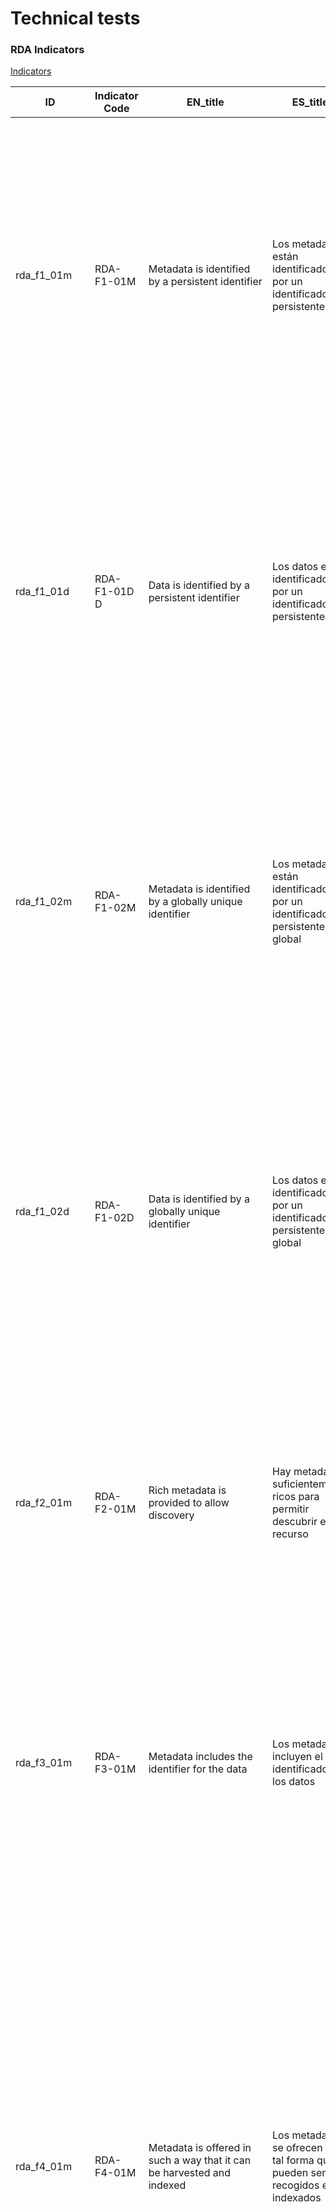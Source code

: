 # Technical tests
### RDA Indicators

[Indicators](indicators.md)

| ID           | Indicator Code | EN_title                                                                                     | ES_title                                                                                                                                          | EN_desc                                                                                                                                                                                                                                                                                                                                                                                                                                                                                                                                                                                                                                                                                                                                                                                                         | ES_desc                                                                                                                                                                                                                                                                                                                                                                                                                                                                                                                                                                                                                                                                                                                                                                                                                                                                                                                                                                                                                                                                                                                                                                                                                                                                                                                                                           | EN_tech                                                                                                                                                                                                                                                                                                                                                                                                             | ES_tech                                                                                                                                                                                                                                                                                                                                                                       | EN_tips                                                                                                                                                                                                                                                                                                                                                                                                                                                                                                                                                                                                                                                                                                                                                                                                                                                                                                                                                                                                                                                                                                                                                                                                                                                                                          | ES_tips                                                                                                                                                                                                                                                                                                                                                                                                                                                                                                                                                                                                                                                                                                                                                                                                                                                                                                                                                                                                                                                                                                                                                                                                                                                                                                                                               |                                                                                                                                                                                                |
|--------------|----------------|----------------------------------------------------------------------------------------------|---------------------------------------------------------------------------------------------------------------------------------------------------|-----------------------------------------------------------------------------------------------------------------------------------------------------------------------------------------------------------------------------------------------------------------------------------------------------------------------------------------------------------------------------------------------------------------------------------------------------------------------------------------------------------------------------------------------------------------------------------------------------------------------------------------------------------------------------------------------------------------------------------------------------------------------------------------------------------------|-------------------------------------------------------------------------------------------------------------------------------------------------------------------------------------------------------------------------------------------------------------------------------------------------------------------------------------------------------------------------------------------------------------------------------------------------------------------------------------------------------------------------------------------------------------------------------------------------------------------------------------------------------------------------------------------------------------------------------------------------------------------------------------------------------------------------------------------------------------------------------------------------------------------------------------------------------------------------------------------------------------------------------------------------------------------------------------------------------------------------------------------------------------------------------------------------------------------------------------------------------------------------------------------------------------------------------------------------------------------|---------------------------------------------------------------------------------------------------------------------------------------------------------------------------------------------------------------------------------------------------------------------------------------------------------------------------------------------------------------------------------------------------------------------|-------------------------------------------------------------------------------------------------------------------------------------------------------------------------------------------------------------------------------------------------------------------------------------------------------------------------------------------------------------------------------|--------------------------------------------------------------------------------------------------------------------------------------------------------------------------------------------------------------------------------------------------------------------------------------------------------------------------------------------------------------------------------------------------------------------------------------------------------------------------------------------------------------------------------------------------------------------------------------------------------------------------------------------------------------------------------------------------------------------------------------------------------------------------------------------------------------------------------------------------------------------------------------------------------------------------------------------------------------------------------------------------------------------------------------------------------------------------------------------------------------------------------------------------------------------------------------------------------------------------------------------------------------------------------------------------|-------------------------------------------------------------------------------------------------------------------------------------------------------------------------------------------------------------------------------------------------------------------------------------------------------------------------------------------------------------------------------------------------------------------------------------------------------------------------------------------------------------------------------------------------------------------------------------------------------------------------------------------------------------------------------------------------------------------------------------------------------------------------------------------------------------------------------------------------------------------------------------------------------------------------------------------------------------------------------------------------------------------------------------------------------------------------------------------------------------------------------------------------------------------------------------------------------------------------------------------------------------------------------------------------------------------------------------------------------|------------------------------------------------------------------------------------------------------------------------------------------------------------------------------------------------|
| rda_f1_01m   | RDA-F1-01M     | Metadata is identified by a persistent identifier                                            | Los metadatos están identificados por un identificador persistente                                                                                | This indicator is linked to the following principle: F1 (meta)data are assigned a globally unique and eternally persistent identifier. This indicator evaluates whether or not the metadata is identified by a persistent identifier. A persistent identifier ensures that the metadata will remain findable over time, and reduces the risk of broken links.                                                                                                                                                                                                                                                                                                                                                                                                                                                   | Este indicador está vinculado al siguiente principio: F1 a los (meta) datos se les asigna un identificador globalmente único y eternamente persistente. Este indicador evalúa si los metadatos se identifican o no mediante un identificador persistente. Un identificador persistente asegura que los metadatos se puedan encontrar con el tiempo y reduce el riesgo de enlaces rotos.                                                                                                                                                                                                                                                                                                                                                                                                                                                                                                                                                                                                                                                                                                                                                                                                                                                                                                                                                                           | Search within a predefined list of potential metadata terms to identify the metadata (dc.identifier.uri and dc.identifier.doi) if any information is available.                                                                                                                                                                                                                                                     | Busca en una lista predefinida de posibles términos de metadatos (dc.identifier.uri y dc.identifier.doi)  para identificar en los metadatos si hay alguna información disponible.                                                                                                                                                                                             | All items deposited in DIGITAL.CSIC are granted a handle by default. This PID is packaged in dc.identifier.uri. DOI is minted by DIGITAL.CSIC for all datasets that do not have a DOI already, if your dataset has not been given one, please contact DIGITAL.CSIC Technical Office.                                                                                                                                                                                                                                                                                                                                                                                                                                                                                                                                                                                                                                                                                                                                                                                                                                                                                                                                                                                                             | Todos los items depositados en DIGITAL.CSIC reciben un handle por defecto. DIGITAL.CSIC también asigna DOIs a los datasets que se depositan y que no tienen ya un DOI. Si tu dataset no ha recibido un DOI ponte en contacto con la Oficina Técnica de DIGITAL.CSIC                                                                                                                                                                                                                                                                                                                                                                                                                                                                                                                                                                                                                                                                                                                                                                                                                                                                                                                                                                                                                                                                                   |                                                                                                                                                                                                |
| rda_f1_01d   | RDA-F1-01D D   | Data is identified by a persistent identifier                                                | Los datos están identificados por un identificador persistente                                                                                    | This indicator is linked to the following principle: F1 (meta)data are assigned a globally unique and eternally persistent identifier. This indicator evaluates whether or not the data is identified by a persistent identifier. A persistent identifier ensures that the data will remain findable over time, and reduces the risk of broken links.                                                                                                                                                                                                                                                                                                                                                                                                                                                           | Este indicador está vinculado al siguiente principio: F1a los (meta) datos se les asigna un identificador globalmente único y eternamente persistente. Este indicador evalúa si los datos se identifican o no mediante un identificador persistente. Un identificador persistente garantiza que los datos se puedan encontrar a lo largo del tiempo y reduce el riesgo de enlaces rotos.                                                                                                                                                                                                                                                                                                                                                                                                                                                                                                                                                                                                                                                                                                                                                                                                                                                                                                                                                                          | Search within a predefined list of potential metadata terms (dc.identifier.uri, dc.identifier.doi and dc.relation.publisherversion) to identify the data if any information is available.                                                                                                                                                                                                                           | Busca en una lista predefinida de posibles términos de metadatos (dc.identifier.uri, dc.identifier.doi and dc.relation.publisherversion) para identificar en los datos si hay alguna información disponible.                                                                                                                                                                  | If the DOI/Handle has not been generated, contact repository administrators. If the digital object had another DOI/PID before deposit on DIGITAL.CSIC, add the dc.relation.publisherversion in metadata registry to point the external site where the data files are hosted.                                                                                                                                                                                                                                                                                                                                                                                                                                                                                                                                                                                                                                                                                                                                                                                                                                                                                                                                                                                                                     | Si no se ha generado el DOI/handle ponte en contacto con los administradores del repositorio. Si el recurso tenía DOI/otro PID antes de depositarlo en DIGITAL.CSIC añádelo a dc.relation.publisherversion en el registro de metadatos para indicar el sitio externo en que se encuentran los ficheros de datos                                                                                                                                                                                                                                                                                                                                                                                                                                                                                                                                                                                                                                                                                                                                                                                                                                                                                                                                                                                                                                       |                                                                                                                                                                                                |
| rda_f1_02m   | RDA-F1-02M     | Metadata is identified by a globally unique identifier                                       | Los metadatos están identificados por un identificador persistente global                                                                         | This indicator is linked to the following principle: F1 (meta)data are assigned a globally unique and eternally persistent identifier. The indicator serves to evaluate whether the identifier of the metadata is globally unique, i.e. that there are no two identical identifiers that identify different metadata records.                                                                                                                                                                                                                                                                                                                                                                                                                                                                                   | Este indicador está vinculado al siguiente principio: F1  a los (meta) datos se les asigna un identificador globalmente único y eternamente persistente. El indicador sirve para evaluar si el identificador de los metadatos es globalmente único, es decir, que no hay dos identificadores idénticos que identifiquen diferentes registros de metadatos.                                                                                                                                                                                                                                                                                                                                                                                                                                                                                                                                                                                                                                                                                                                                                                                                                                                                                                                                                                                                        | Checks the type of the identifiers thanks to the idutils package. It identifies valid identifiers. If it is not a persistent identifier (like an URL), the test fails                                                                                                                                                                                                                                               | Comprueba el tipo de identificadores gracias al paquete idutils. Identifica identificadores válidos. Si no es un identificador persistente (como una URL), la prueba se da por fallida.                                                                                                                                                                                       | All items deposited in DIGITAL.CSIC are granted a handle by default. This PID is packaged in dc.identifier.uri. DOI is minted by DIGITAL.CSIC for all datasets that do not have a DOI already, if your dataset has not been given one, please contact DIGITAL.CSIC Technical Office.                                                                                                                                                                                                                                                                                                                                                                                                                                                                                                                                                                                                                                                                                                                                                                                                                                                                                                                                                                                                             | Todos los items depositados en DIGITAL.CSIC reciben un handle por defecto. DIGITAL.CSIC también asigna DOIs a los datasets que se depositan y que no tienen ya un DOI. Si tu dataset no ha recibido un DOI ponte en contacto con la Oficina Técnica de DIGITAL.CSIC                                                                                                                                                                                                                                                                                                                                                                                                                                                                                                                                                                                                                                                                                                                                                                                                                                                                                                                                                                                                                                                                                   |                                                                                                                                                                                                |
| rda_f1_02d   | RDA-F1-02D     | Data is identified by a globally unique identifier                                           | Los datos están identificados por un identificador persistente global                                                                             | This indicator is linked to the following principle: F1 (meta)data are assigned a globally unique and eternally persistent identifier. The indicator serves to evaluate whether the identifier of the data is globally unique, i.e. that there are no two people that would use that same identifier for two different digital objects.                                                                                                                                                                                                                                                                                                                                                                                                                                                                         | Este indicador está vinculado al siguiente principio: F1 a los (meta) datos se les asigna un identificador globalmente único y eternamente persistente. El indicador sirve para evaluar si el identificador de los datos es globalmente único, es decir, que no hay dos personas que utilicen ese mismo identificador para dos objetos digitales diferentes.                                                                                                                                                                                                                                                                                                                                                                                                                                                                                                                                                                                                                                                                                                                                                                                                                                                                                                                                                                                                      | If the repository/system where the digital object is stored has both data and metadata integrated, this method only need to call RDA-F1-02M . Otherwise, it needs to be re-defined. In DIGITAL.CSIC both data and metadata are stored in the same landing page and some data are located outside, defined by dc.relation.publisherversion.                                                                          | Si el repositorio / sistema donde se almacena el objeto digital tiene datos y metadatos integrados, este método solo necesita llamar a RDA-F1-02M. De lo contrario, es necesario volver a definirlo. DIGITAL.CSIC: tanto los datos como los metadatos se almacenan en la misma página de destino, salvo algunos casos definidos por el metadato dc.relation.publisherversion. | Please check whether the external site where the data files are stored has given a global persistent identifier (handle, DOI, ARK, PURL..) for the data and if so please indicate it in the metadata dc.relation.publisherversion of the metadata record in DIGITAL.CSIC                                                                                                                                                                                                                                                                                                                                                                                                                                                                                                                                                                                                                                                                                                                                                                                                                                                                                                                                                                                                                         | Comprueba si el sitio externo en que están alojados los ficheros de datos ha generado un identificador persistente global (handle, DOI, ARK, PURL..) y en tal caso inclúyelo en el metadato dc.relation.publisherverion del registro de metadatos de DIGITAL.CSIC                                                                                                                                                                                                                                                                                                                                                                                                                                                                                                                                                                                                                                                                                                                                                                                                                                                                                                                                                                                                                                                                                     |                                                                                                                                                                                                |
| rda_f2_01m   | RDA-F2-01M     | Rich metadata is provided to allow discovery                                                 | Hay metadatos suficientemente ricos para permitir descubrir el recurso                                                                            | This indicator is linked to the following principle: F2: Data are described with rich metadata. The indicator is about the presence of metadata, but also about how much metadata is provided and how well the provided metadata supports discovery.                                                                                                                                                                                                                                                                                                                                                                                                                                                                                                                                                            | Este indicador está vinculado al siguiente principio: F2: Los datos se describen con metadatos enriquecidos. El indicador trata sobre la presencia de metadatos, pero también sobre la cantidad de metadatos que se proporcionan y cómo tales metadatos apoyan el descubrimiento del recurso.                                                                                                                                                                                                                                                                                                                                                                                                                                                                                                                                                                                                                                                                                                                                                                                                                                                                                                                                                                                                                                                                     | Two different tests to evaluate generic and disciplinar metadata if needed. Check if all the Dublin Core terms are OK. For disciplinary metadata, this test should be more complex. For example, for multi-domain repositories, Qualified Dublin Core can be considered OK, but it can be extended to check other community metadata formats, according to the template: https://digital.csic.es/handle/10261/81323 | Dos pruebas diferentes para evaluar metadatos genéricos y disciplinarios si es necesario. Comprueba si todos los términos de Dublin Core están completados según la plantilla correspondiente a la tipología del recurso en https://digital.csic.es/handle/10261/81323                                                                                                        | Please complete the description of the digital object with the recommendations provided by DIGITAL.CSIC Team at https://digital.csic.es/handle/10261/81323                                                                                                                                                                                                                                                                                                                                                                                                                                                                                                                                                                                                                                                                                                                                                                                                                                                                                                                                                                                                                                                                                                                                       | Completa la descripción del objeto digital con las recomendaciones de la Oficina Técnica de DIGITAL.CSIC https://digital.csic.es/handle/10261/81323                                                                                                                                                                                                                                                                                                                                                                                                                                                                                                                                                                                                                                                                                                                                                                                                                                                                                                                                                                                                                                                                                                                                                                                                   |                                                                                                                                                                                                |
| rda_f3_01m   | RDA-F3-01M     | Metadata includes the identifier for the data                                                | Los metadatos incluyen el identificador de los datos                                                                                              | This indicator is linked to the following principle: F3: Metadata clearly and explicitly include the identifier of the data they describe. The indicator deals with the inclusion of the reference (i.e. the identifier) of the digital object in the metadata so that the digital object can be accessed.                                                                                                                                                                                                                                                                                                                                                                                                                                                                                                      | Este indicador está vinculado al siguiente principio: F3: Los metadatos incluyen de forma clara y explícita el identificador de los datos que describen. El indicador trata de la inclusión de la referencia (es decir, el identificador) del objeto digital en los metadatos para que se pueda acceder al objeto digital.                                                                                                                                                                                                                                                                                                                                                                                                                                                                                                                                                                                                                                                                                                                                                                                                                                                                                                                                                                                                                                        | Check the metadata term where the object is identified (dc.identifier.doi y dc.relation.publisherversion)                                                                                                                                                                                                                                                                                                           | Verifica el término de metadatos donde se identifica el objeto (dc.identifier.doi y dc.relation.publisherversion)                                                                                                                                                                                                                                                             | If data files are not hosted by DIGITAL.CSIC, please provide the identifier where they can be located at the metadata dc.relation.publisherversion                                                                                                                                                                                                                                                                                                                                                                                                                                                                                                                                                                                                                                                                                                                                                                                                                                                                                                                                                                                                                                                                                                                                               | Si los ficheros de datos no se encuentran alojados en DIGITAL.CSIC indica en el metadato dc.relation.publisherversion el identificador en que están alojados                                                                                                                                                                                                                                                                                                                                                                                                                                                                                                                                                                                                                                                                                                                                                                                                                                                                                                                                                                                                                                                                                                                                                                                          |                                                                                                                                                                                                |
| rda_f4_01m   | RDA-F4-01M     | Metadata is offered in such a way that it can be harvested and indexed                       | Los metadatos se ofrecen de tal forma que pueden ser recogidos e indexados                                                                        | This indicator is linked to the following principle: F4: (Meta)data are registered or indexed in a searchable resource. The indicator tests whether the metadata is offered in such a way that it can be indexed. In some cases, metadata could be provided together with the data to a local institutional repository or to a domain-specific or regional portal, or metadata could be included in a landing page where it can be harvested by a search engine. The indicator remains broad enough on purpose not to  limit the way how and by whom the harvesting and indexing of the data might be done.                                                                                                                                                                                                     | Este indicador está vinculado al siguiente principio: F4: Los (meta) datos se registran o indexan en un recurso de búsqueda. El indicador prueba si los metadatos se ofrecen de tal manera que se puedan indexar. En algunos casos, los metadatos se pueden proporcionar junto con los datos a un repositorio institucional local o a un portal regional o específico de un dominio, o se pueden incluir metadatos en una página de destino donde un motor de búsqueda puede recopilarlos. El indicador sigue siendo lo suficientemente amplio a propósito para no limitar la forma en que y quién podría realizar la recolección e indexación de los datos.                                                                                                                                                                                                                                                                                                                                                                                                                                                                                                                                                                                                                                                                                                      | Checks if the metadata can be harvested via OAI-PMH                                                                                                                                                                                                                                                                                                                                                                 | Comprueba si los metadatos pueden ser recogidos con el protocolo OAI-PMH                                                                                                                                                                                                                                                                                                      | DIGITAL.CSIC supports OAI-PMH. If this test has not passed, please contact DIGITAL.CSIC to report the problem.                                                                                                                                                                                                                                                                                                                                                                                                                                                                                                                                                                                                                                                                                                                                                                                                                                                                                                                                                                                                                                                                                                                                                                                   | DIGITAL.CSIC soporta OAI-PMH. Si este test no ha sido satisfactorio, por favor, contacte con DIGITAL.CSIC para informar de un problema.                                                                                                                                                                                                                                                                                                                                                                                                                                                                                                                                                                                                                                                                                                                                                                                                                                                                                                                                                                                                                                                                                                                                                                                                               |                                                                                                                                                                                                |
| rda_a1_01m   | RDA-A1-01M     | Metadata contains information to enable the user to get access to the data                   | Los metadatos contienen información sobre cómo el usuario puede acceder a los datos                                                               | This indicator is linked to the following principle: A1: (Meta)data are retrievable by their identifier using a standardised communication protocol. The indicator refers to the information that is necessary to allow the requester to gain access to the digital object. It is (i) about whether there are restrictions to access the data (i.e. access to the data may be open, restricted or closed), (ii) the actions to be taken by a person who is interested to access the data, in particular when the data has not been published on the Web and (iii) specifications that the resources are available through         eduGAIN or through specialised solutions such as proposed for EPOS.                                                                                                           | Este indicador está vinculado al siguiente principio: A1: Los (meta) datos son recuperables por su identificador utilizando un protocolo de comunicación estandarizado. El indicador se refiere a la información necesaria para permitir al solicitante acceder al objeto digital. Se trata de (i) si existen restricciones para acceder a los datos (es decir, el acceso a los datos puede ser abierto, restringido o cerrado), (ii) las acciones que debe tomar una persona interesada en acceder a los datos, en particular cuando los datos no hayan sido publicados en la Web y (iii) especifique que los recursos están disponibles a través de eduGAIN o mediante soluciones especializadas como las propuestas para EPOS.                                                                                                                                                                                                                                                                                                                                                                                                                                                                                                                                                                                                                                 | Check metadata record for access info and Parse HTML in order to find the potential file(s) in order to find the digital object.                                                                                                                                                                                                                                                                                    | Verifica el registro de metadatos para obtener información de acceso y analiza HTML para encontrar los archivos potenciales para encontrar el objeto digital.                                                                                                                                                                                                                 | If access to data files is closed in DIGITAL.CSIC but is open in other site please mark openAccess in the metadata dc.rights of the record in DIGITAL.CSIC and indicate the identifier of the data in the third party site in dc.relation.publisherversion                                                                                                                                                                                                                                                                                                                                                                                                                                                                                                                                                                                                                                                                                                                                                                                                                                                                                                                                                                                                                                       | Si el acceso a los ficheros está cerrado en DIGITAL.CSIC pero están disponibles en acceso abierto en otro sitio, marca el registro en DIGITAL.CSIC como "openAccess" e indica el identificador de los datos en el sitio externo en el metadato dc.relation.publisherversion                                                                                                                                                                                                                                                                                                                                                                                                                                                                                                                                                                                                                                                                                                                                                                                                                                                                                                                                                                                                                                                                           |                                                                                                                                                                                                |
| rda_a1_02m   | RDA-A1-02M     | Metadata can be accessed manually (i.e. with human intervention)                             | Los metadatos son accesibles de forma manual                                                                                                      | This indicator is linked to the following principle: A1: (Meta)data are retrievable by their identifier using a standardised communication protocol. The indicator refers to any human interactions that are needed if the requester wants to access metadata. The FAIR principle refers mostly to automated interactions where a machine is able to access the metadata, but there may also be metadata that require human interactions. This may be important in cases where the metadata itself contains sensitive information. Human interaction might involve sending an e-mail to the metadata owner, or calling by telephone to receive instructions.                                                                                                                                                    | Este indicador está vinculado al siguiente principio: A1: Los (meta) datos son recuperables por su identificador utilizando un protocolo de comunicación estandarizado. El indicador se refiere a cualquier interacción humana que sea necesaria si el solicitante desea acceder a los metadatos. El principio FAIR se refiere principalmente a interacciones automatizadas en las que una máquina puede acceder a los metadatos, pero también puede haber metadatos que requieran interacciones humanas. Esto puede ser importante en los casos en que los propios metadatos contienen información confidencial. La interacción humana puede implicar enviar un correo electrónico al propietario de los metadatos o llamar por teléfono para recibir instrucciones.                                                                                                                                                                                                                                                                                                                                                                                                                                                                                                                                                                                             | Look for the metadata terms in HTML in order to know if they can be accessed manually                                                                                                                                                                                                                                                                                                                               | Busca los términos de metadatos en la web de llegada para comprobar si se puede acceder a ellos manualmente                                                                                                                                                                                                                                                                   | If metadata are not available through the web, please report to DIGITAL.CSIC.                                                                                                                                                                                                                                                                                                                                                                                                                                                                                                                                                                                                                                                                                                                                                                                                                                                                                                                                                                                                                                                                                                                                                                                                                    | Si los metadatos no están disponibles a través del navegador, por favor, informa a DIGITAL.CSIC.                                                                                                                                                                                                                                                                                                                                                                                                                                                                                                                                                                                                                                                                                                                                                                                                                                                                                                                                                                                                                                                                                                                                                                                                                                                      |                                                                                                                                                                                                |
| rda_a1_02d   | RDA-A1-02D     | Data can be accessed manually (i.e. with human intervention)                                 | Los datos son accesibles de forma manual                                                                                                          | This indicator is linked to the following principle: A1: (Meta)data are retrievable by their identifier using a standardised communication protocol. The indicator refers to any human interactions that are needed if the requester wants to access the digital object. The FAIR principle refers mostly to automated interactions where a machine is able to access the digital object, but there may also be digital objects that require human interactions, such as clicking on a link on a landing page, sending an e-mail to the data owner, or even calling by telephone. The indicator can be evaluated by looking for information in the metadata that describes how access to the digital object can be obtained through human intervention.                                                         | Este indicador está vinculado al siguiente principio: A1: Los (meta) datos son recuperables por su identificador utilizando un protocolo de comunicación estandarizado. El indicador se refiere a cualquier interacción humana que sea necesaria si el solicitante desea acceder al objeto digital. El principio FAIR se refiere principalmente a interacciones automatizadas en las que una máquina puede acceder al objeto digital, pero también puede haber objetos digitales que requieran interacciones humanas, como hacer clic en un enlace en una página de destino, enviar un correo electrónico a los datos. propietario, o incluso llamando por teléfono. El indicador se puede evaluar buscando información en los metadatos que describa cómo se puede obtener acceso al objeto digital mediante la intervención humana.                                                                                                                                                                                                                                                                                                                                                                                                                                                                                                                             | Checks the presence of an access metadata term. In DIGITAL.CSIC this information is packaged in dc.rights. The metadata element dc.description is also used to provide extra information whenever data are not accessible on DIGITAL.CSIC.                                                                                                                                                                          | Comprueba la presencia de un término de metadatos con información de acceso. esta información se empaqueta en dc.rights y se usa además dc.description para indicar cómo acceder a los datos cuando no estén disponibles en el repositorio.                                                                                                                                   | If data files are not available open access in DIGITAL.CSIC or any other site please indicate how they could be requested as a private copy in the metadata element dc.description. Please provide with any other relevant information to facilitate access.                                                                                                                                                                                                                                                                                                                                                                                                                                                                                                                                                                                                                                                                                                                                                                                                                                                                                                                                                                                                                                     | Si los ficheros de datos no se encuentran en acceso abierto ni en DIGITAL.CSIC no en otro sitio indica en el metadato dc.description cómo se podría solicitar una copia privada así como cualquier otra información relevante.                                                                                                                                                                                                                                                                                                                                                                                                                                                                                                                                                                                                                                                                                                                                                                                                                                                                                                                                                                                                                                                                                                                        |                                                                                                                                                                                                |
| rda_a1_03m   | RDA-A1-03M     | Metadata identifier resolves to a metadata record                                            | El identificador de los metadatos resuelve a un registro de metadatos                                                                             | This indicator is linked to the following principle: A1: (Meta)data are retrievable by their identifier using a standardised communication protocol. This indicator is about the resolution of the metadata identifier. The identifier assigned to the metadata should be associated with a resolution service that enables access to the metadata record.                                                                                                                                                                                                                                                                                                                                                                                                                                                      | Este indicador está vinculado al siguiente principio: A1: Los (meta) datos son recuperables por su identificador utilizando un protocolo de comunicación estandarizado. Este indicador trata sobre la resolución del identificador de metadatos. El identificador asignado a los metadatos debe estar asociado a un servicio de resolución que permita el acceso al registro de metadatos.                                                                                                                                                                                                                                                                                                                                                                                                                                                                                                                                                                                                                                                                                                                                                                                                                                                                                                                                                                        | Converts identifier to URL and solves it to look for the metadata terms in HTML in order to know if they can be accessed manually                                                                                                                                                                                                                                                                                   | Convierte el identificador en URL y lo resuelve para buscar los términos de metadatos en HTML para saber si se puede acceder a ellos manualmente.                                                                                                                                                                                                                             | If metadata are not available through the web, please report to DIGITAL.CSIC.                                                                                                                                                                                                                                                                                                                                                                                                                                                                                                                                                                                                                                                                                                                                                                                                                                                                                                                                                                                                                                                                                                                                                                                                                    | Si los metadatos no están disponibles a través del navegador, por favor, informa a DIGITAL.CSIC.                                                                                                                                                                                                                                                                                                                                                                                                                                                                                                                                                                                                                                                                                                                                                                                                                                                                                                                                                                                                                                                                                                                                                                                                                                                      |                                                                                                                                                                                                |
| rda_a1_03d   | RDA-A1-03D     | Data identifier resolves to a digital object                                                 | El identificador de los datos resuelve a un objeto digital                                                                                        | This indicator is linked to the following principle: A1: (Meta)data are retrievable by their identifier using a standardised communication protocol. More information about that principle can be found here. This indicator is about the resolution of the identifier that identifies the digital object. The identifier assigned to the data should be associated with a formally defined retrieval/resolution mechanism that enables access to the digital object, or provides access instructions for access in the case of human-mediated access. The FAIR principle and this indicator do not say anything about the mutability or immutability of the digital object that is identified by the data identifier -- this is an aspect that should be governed by a persistence policy of the data provider | Este indicador está vinculado al siguiente principio: A1: Los (meta) datos son recuperables por su identificador utilizando un protocolo de comunicación estandarizado. Este indicador trata sobre la resolución del identificador que identifica el objeto digital. El identificador asignado a los datos debe estar asociado con un mecanismo de recuperación / resolución definido formalmente que permita el acceso al objeto digital, o proporcione instrucciones de acceso para el acceso en el caso de acceso mediado por humanos. El principio FAIR y este indicador no dicen nada sobre la mutabilidad o inmutabilidad del objeto digital identificado por el identificador de datos; este es un aspecto que debe regirse por una política de persistencia del proveedor de datos.                                                                                                                                                                                                                                                                                                                                                                                                                                                                                                                                                                       | Converts identifier to URL and solves it to look for digital objects. Once found, it checks if the digital object can be downloaded                                                                                                                                                                                                                                                                                 | Convierte el identificador en URL y lo resuelve para buscar objetos digitales. Una vez encontrado, comprueba si el objeto digital se puede descargar de forma manual                                                                                                                                                                                                          | For data files that cannot be downloaded in DIGITAL.CSIC please indicate the identifier in URL format where they can be downloaded in the metadata dc.relation.publisherversion                                                                                                                                                                                                                                                                                                                                                                                                                                                                                                                                                                                                                                                                                                                                                                                                                                                                                                                                                                                                                                                                                                                  | Para ficheros de datos que no pueden descargarse desde la página del registro de metadatos en DIGITAL.CSIc indica en el metadato dc.relation.publisherversion el identificador en formato URL en que puede descargarse                                                                                                                                                                                                                                                                                                                                                                                                                                                                                                                                                                                                                                                                                                                                                                                                                                                                                                                                                                                                                                                                                                                                |                                                                                                                                                                                                |
| rda_a1_04m   | RDA-A1-04M     | Metadata is accessed through standardised protocol                                           | Los metadatos son accesibles a través de un protocolo estándar                                                                                    | This indicator is linked to the following principle: A1: (Meta)data are retrievable by their identifier using a standardised communication protocol. More information about that principle can be found here. The indicator concerns the protocol through which the metadata is accessed and requires the protocol to be defined in a standard.                                                                                                                                                                                                                                                                                                                                                                                                                                                                 | Este indicador está vinculado al siguiente principio: A1: Los (meta) datos son recuperables por su identificador utilizando un protocolo de comunicación estandarizado. Puede encontrar más información sobre ese principio aquí. El indicador se refiere al protocolo a través del cual se accede a los metadatos y requiere que el protocolo esté definido en un estándar.                                                                                                                                                                                                                                                                                                                                                                                                                                                                                                                                                                                                                                                                                                                                                                                                                                                                                                                                                                                      | Checks the protocol to access metadata (OAI-OMH, API..)                                                                                                                                                                                                                                                                                                                                                             | Comprueba el protocolo para acceder a los metadatos (OAI-PMH, API ..).                                                                                                                                                                                                                                                                                                        | The current version of DIGITAL.CSIC does not support access to metadata through any API but it will soon                                                                                                                                                                                                                                                                                                                                                                                                                                                                                                                                                                                                                                                                                                                                                                                                                                                                                                                                                                                                                                                                                                                                                                                         | La versión actual de DIGITAL.CSIC no ofrece ninguna API para acceso automático de metadatos pero lo hará próximamente                                                                                                                                                                                                                                                                                                                                                                                                                                                                                                                                                                                                                                                                                                                                                                                                                                                                                                                                                                                                                                                                                                                                                                                                                                 | SI LA API REST YA ESTÁ HABILITADA EN LA NUEVA VERSIÓN DE DIGITALCSIC LAS TIPS HAY QUE CAMBIARLAS DICIENDO QUE: The current version of DIGITALCSIC supports access to metadata through REST API |
| rda_a1_04d   | RDA-A1-04D     | Data is accessible through standardised protocol                                             | Los datos son accesibles a través de un protocolo estándar                                                                                        | This indicator is linked to the following principle: A1: (Meta)data are retrievable by their identifier using a standardised communication protocol. The indicator concerns the protocol through which the digital object is accessed and requires the protocol to be defined in a standard.                                                                                                                                                                                                                                                                                                                                                                                                                                                                                                                    | Este indicador está vinculado al siguiente principio: A1: Los (meta) datos son recuperables por su identificador utilizando un protocolo de comunicación estandarizado. El indicador se refiere al protocolo a través del cual se accede al objeto digital y requiere que el protocolo se defina en un estándar.                                                                                                                                                                                                                                                                                                                                                                                                                                                                                                                                                                                                                                                                                                                                                                                                                                                                                                                                                                                                                                                  | Thanks to the implemented test RDA-A1.03D, if the digital object can be downloaded, it can be done usting HTTP protocol                                                                                                                                                                                                                                                                                             | Gracias a la prueba implementada RDA-A1.03D, si el objeto digital se puede descargar, se puede hacer mediante el protocolo HTTP                                                                                                                                                                                                                                               | For data files that cannot be downloaded in DIGITAL.CSIC please indicate the identifier in URL format where they can be downloaded in the metadata dc.relation.publisherversion                                                                                                                                                                                                                                                                                                                                                                                                                                                                                                                                                                                                                                                                                                                                                                                                                                                                                                                                                                                                                                                                                                                  | Para ficheros de datos que no pueden descargarse desde la página del registro de metadatos en DIGITAL.CSIC indica en el metadato dc.relation.publisherversion el identificador en formato URL en que puede descargarse                                                                                                                                                                                                                                                                                                                                                                                                                                                                                                                                                                                                                                                                                                                                                                                                                                                                                                                                                                                                                                                                                                                                |                                                                                                                                                                                                |
| rda_a1_05d   | RDA-A1-05D     | Data can be accessed automatically (i.e. by a computer program)                              | Los datos son accesibles de forma automática                                                                                                      | This indicator is linked to the following principle: A1: (Meta)data are retrievable by their identifier using a standardised communication protocol. The indicator refers to automated interactions between machines to access digital objects. The way machines interact and grant access to the digital object will be evaluated by the indicator.                                                                                                                                                                                                                                                                                                                                                                                                                                                            | Este indicador está vinculado al siguiente principio: A1: Los (meta) datos son recuperables por su identificador utilizando un protocolo de comunicación estandarizado. El indicador se refiere a interacciones automatizadas entre máquinas para acceder a objetos digitales. El indicador evaluará la forma en que las máquinas interactúan y otorgan acceso al objeto digital.                                                                                                                                                                                                                                                                                                                                                                                                                                                                                                                                                                                                                                                                                                                                                                                                                                                                                                                                                                                 | Check certain ways to access data automatically. OAI-PMH does not support automatic access to data.                                                                                                                                                                                                                                                                                                                 | Comprueba ciertas formas de acceder a los datos de forma automática. OAI-PMH no soporta acceso automático a los datos.                                                                                                                                                                                                                                                        | The current version of DIGITAL.CSIC does not support access to data files through any API but it will soon                                                                                                                                                                                                                                                                                                                                                                                                                                                                                                                                                                                                                                                                                                                                                                                                                                                                                                                                                                                                                                                                                                                                                                                       | La versión actual de DIGITAL.CSIC no ofrece ninguna API para acceso automático de ficheros datos pero lo hará próximamente                                                                                                                                                                                                                                                                                                                                                                                                                                                                                                                                                                                                                                                                                                                                                                                                                                                                                                                                                                                                                                                                                                                                                                                                                            | SI LA API REST YA ESTÁ HABILITADA EN LA NUEVA VERSIÓN DE DIGITALCSIC LAS TIPS HAY QUE CAMBIARLAS DICIENDO QUE: The current version of DIGITALCSIC supports access to metadata through REST API |
| rda_a1_1_01m | RDA-A1.1-01M   | Metadata is accessible through a free access protocol                                        | Los metadatos son accesibles a través de un protocolo abierto y gratuito                                                                          | This indicator is linked to the following principle: A1.1: The protocol is open, free and universally implementable. The indicator tests that the protocol that enables the requester to access metadata can be freely used. Such free use of the protocol enhances data reusability.                                                                                                                                                                                                                                                                                                                                                                                                                                                                                                                           | Este indicador está vinculado al siguiente principio: A1.1: El protocolo es abierto, gratuito y de aplicación universal. El indicador prueba que el protocolo que permite al solicitante acceder a los metadatos se puede utilizar libremente. Este uso libre del protocolo mejora la reutilización de los datos.                                                                                                                                                                                                                                                                                                                                                                                                                                                                                                                                                                                                                                                                                                                                                                                                                                                                                                                                                                                                                                                 | Checks the plugin access protocols                                                                                                                                                                                                                                                                                                                                                                                  | Comprueba el plugin particular para probar los protocolos de acceso                                                                                                                                                                                                                                                                                                           | DIGITAL.CSIC supports OAI-PMH, which is OPEN and FREE                                                                                                                                                                                                                                                                                                                                                                                                                                                                                                                                                                                                                                                                                                                                                                                                                                                                                                                                                                                                                                                                                                                                                                                                                                            | DIGITAL.CSIC soporta OAI-PMH, que es un protocolo abierto y gratuito.                                                                                                                                                                                                                                                                                                                                                                                                                                                                                                                                                                                                                                                                                                                                                                                                                                                                                                                                                                                                                                                                                                                                                                                                                                                                                 |                                                                                                                                                                                                |
| rda_a1_1_01d | RDA-A1.1-01D   | Data is accessible through a free access protocol                                            | Los datos son accesibles a través de un protocolo libre                                                                                           | This indicator is linked to the following principle: A1.1: The protocol is open, free and universally implementable. The indicator requires that the protocol can be used free of charge which facilitates unfettered access.                                                                                                                                                                                                                                                                                                                                                                                                                                                                                                                                                                                   | Este indicador está vinculado al siguiente principio: A1.1: El protocolo es abierto, libre y de aplicación universal. El indicador requiere que el protocolo se pueda utilizar de forma gratuita, lo que facilita el acceso sin restricciones.                                                                                                                                                                                                                                                                                                                                                                                                                                                                                                                                                                                                                                                                                                                                                                                                                                                                                                                                                                                                                                                                                                                    | With RDA-A1.3D the HTTP protocol to access the data is tested.                                                                                                                                                                                                                                                                                                                                                      | Con el test implementado RDA-A1.3D se prueba el protocolo HTTP para acceder a los datos.                                                                                                                                                                                                                                                                                      | The current version of DIGITAL.CSIC does not support access to data files through any open, free and universally implementable API but it will soon                                                                                                                                                                                                                                                                                                                                                                                                                                                                                                                                                                                                                                                                                                                                                                                                                                                                                                                                                                                                                                                                                                                                              | La versión actual de DIGITAL.CSIC no ofrece ninguna API abierta, gratis y universal para acceso automático de ficheros datos pero lo hará próximamente                                                                                                                                                                                                                                                                                                                                                                                                                                                                                                                                                                                                                                                                                                                                                                                                                                                                                                                                                                                                                                                                                                                                                                                                | SI LA API REST YA ESTÁ HABILITADA EN LA NUEVA VERSIÓN DE DIGITALCSIC LAS TIPS HAY QUE CAMBIARLAS DICIENDO QUE: The current version of DIGITALCSIC supports access to metadata through REST API |
| rda_a1_2_01d | RDA-A1.2-02D   | Data is accessible through an access protocol that supports authentication and authorisation | Los datos son accesibles a través de un protocolo que soporta autenticación y autorización                                                        | This indicator is linked to the following principle: A1.2: The protocol allows for an authentication and authorisation where necessary. The indicator requires the way that access to the digital object can be authenticated and authorised and that data accessibility is specifically described and adequately documented.                                                                                                                                                                                                                                                                                                                                                                                                                                                                                   | Este indicador está vinculado al siguiente principio: A1.2: El protocolo permite una autenticación y autorización cuando sea necesario. El indicador requiere la forma en que se puede autenticar y autorizar el acceso al objeto digital y que la accesibilidad a los datos se describe específicamente y se documenta adecuadamente.                                                                                                                                                                                                                                                                                                                                                                                                                                                                                                                                                                                                                                                                                                                                                                                                                                                                                                                                                                                                                            | This test is implemented for each plugin. Data can be accessed with a browser and AAI is defined (CSIC CAS)                                                                                                                                                                                                                                                                                                         | Esta prueba se implementa para cada plugin. En el caso del plugin para DIGITAL.CSIC se comprueba que los datos son accesibles a través del navegador y la autenticación y autorización están definidas (CSIC CAS)                                                                                                                                                             | Data is accessible via browser in DIGITAL.CSIC. If not, please report.                                                                                                                                                                                                                                                                                                                                                                                                                                                                                                                                                                                                                                                                                                                                                                                                                                                                                                                                                                                                                                                                                                                                                                                                                           | Los datos son accesibles a través del navegador. En caso de problema, contactar con DIGITAL.CSIC.                                                                                                                                                                                                                                                                                                                                                                                                                                                                                                                                                                                                                                                                                                                                                                                                                                                                                                                                                                                                                                                                                                                                                                                                                                                     |                                                                                                                                                                                                |
| rda_a2_01m   | RDA-A2-01M     | Metadata is guaranteed to remain available after data is no longer available                 | Se garantiza que los metadatos permanecen disponibles incluso después de que los datos no lo estén.                                               | This indicator is linked to the following principle: A2: Metadata should be accessible even when the data is no longer available. The indicator intends to verify that information about a digital object is still available after the object has been deleted or otherwise has been lost. If possible, the metadata that remains available should also indicate why the object is no longer available.                                                                                                                                                                                                                                                                                                                                                                                                         | Este indicador está vinculado al siguiente principio: A2: Los metadatos deben ser accesibles incluso cuando los datos ya no estén disponibles. El indicador tiene la intención de verificar que la información sobre un objeto digital todavía esté disponible después de que el objeto se haya eliminado o se haya perdido. Si es posible, los metadatos que permanecen disponibles también deben indicar por qué el objeto ya no está disponible.                                                                                                                                                                                                                                                                                                                                                                                                                                                                                                                                                                                                                                                                                                                                                                                                                                                                                                               | METADATA RETENTION and Preservation policy depends on the authority where this Digital Object is stored. DIGITAL.CSIC: http://digital.csic.es/dc/politicas                                                                                                                                                                                                                                                          | La política de RETENCIÓN DE METADATOS depende de la autoridad donde se almacena este objeto digital. DIGITAL.CSIC: http://digital.csic.es/dc/politicas                                                                                                                                                                                                                        | DIGITAL.CSIC is an open repository. Metadata are public and DIGITAL.CSIC metadata policy assures retention and availability of metadata records even when the data is no longer available. If not, please contact DIGITAL.CSIC.                                                                                                                                                                                                                                                                                                                                                                                                                                                                                                                                                                                                                                                                                                                                                                                                                                                                                                                                                                                                                                                                  | DIGITAL.CSICes un repositorio abierto. Los metadatos son públicos y la política de retención de metadatos de DIGITAL.CSIC asegura su disponibilidad incluso si los ficheros de datos dejan de estar disponibles. Si hay algún problema, contactar con DIGITAL.CSIC.                                                                                                                                                                                                                                                                                                                                                                                                                                                                                                                                                                                                                                                                                                                                                                                                                                                                                                                                                                                                                                                                                   |                                                                                                                                                                                                |
| rda_i1_01m   | RDA-I1-01M     | Metadata uses knowledge representation expressed in standardised format                      | Los metadatos utilizan alguna forma estandarizada de representación del conocimiento                                                              | This indicator is linked to the following principle: I1: (Meta)data use a formal, accessible, shared, and broadly applicable language for knowledge representation. The indicator serves to determine that an appropriate standard is used to express knowledge, for example, controlled vocabularies for subject classifications.                                                                                                                                                                                                                                                                                                                                                                                                                                                                              | Este indicador está vinculado al siguiente principio: I1: Los (meta) datos utilizan un lenguaje formal, accesible, compartido y de amplia aplicación para la representación del conocimiento. El indicador sirve para determinar que se utiliza un estándar apropiado para expresar conocimientos, por ejemplo, vocabularios controlados para clasificaciones de materias.                                                                                                                                                                                                                                                                                                                                                                                                                                                                                                                                                                                                                                                                                                                                                                                                                                                                                                                                                                                        | Checks metadata terms including controlled vocabulary information. So far, it checks GEONAMES, Library of Congress Subject Headings and ORCID, but it's being extended.                                                                                                                                                                                                                                             | Comprueba los términos de metadatos, incluida la información de vocabulario controlado. Hasta ahora, verifica GEONAMES, LCSH, ORCID, GETTY... Puede ser ampliando.                                                                                                                                                                                                            | It is highly recommended to describe the digital object by using a FAIR multidisciplinary subject vocabulary such as UNESCO http://vocabularies.unesco.org/browser/thesaurus/es/,  or LCSH https://id.loc.gov/authorities/subjects.html or a specialized one that is widely used in your area such as AGROVOC for Agricultural Sciences, AGROVOC Página principal \| AGROVOC (fao.org) or UK Data Service / HASSET - The Humanities and Social Science Electronic Thesaurus https://vocabularies.ukdataservice.ac.uk/hasset/en/. If you use any of these, please include the human readable term in dc.subject and its corresponding URL in dc.subject.uri. You are also strongly encouraged to include ORCIDs of the authors of the resource in dc.contributor.orcid as well as GEONAMES https://www.geonames.org/ to properly indicate geopgraphic location in dc.coverage.spatial. If there is not any FAIR vocabulary in tour area to describe subject you are still encouraged to use one controlled vocabualry instead of free keywords and insert them in dc.subject.uri and refer to the its vocabulary in dc.description or in the README file. Please check DIGITAL.CSIC DATASET template recommendations at https://digital.csic.es/bitstream/10261/81323/4/Datasets_DC_plantilla.pdf | Se recomienda describir el objeto digital haciendo uso de un vocabulario controlado FAIR de materias tales como UNESCO http://vocabularies.unesco.org/browser/thesaurus/es/,  o LCSH https://id.loc.gov/authorities/subjects.htmlo o en su lugar uno especializado ampliamente utilizado en tu área de investigación como AGROVOC for Agricultural Sciences, AGROVOC Página principal \| AGROVOC (fao.org) or UK Data Service / HASSET - The Humanities and Social Science Electronic Thesaurus https://vocabularies.ukdataservice.ac.uk/hasset/en/. Si usas uno de estos por favor incluye el término controlado seleccionado en dc.subject y su URI correspondiente en dc.subject.uri. también se recomienda incluir los ORCID de los autores en dc.contributor.orcid así como la localización geográfica asociada al recurso en dc.coverage.spatial siguiendo GEONAMES https://www.geonames.org/. Si no existe un vocabulario FAIR en tu área de investigación es igualmente preferible usar términos de un vocabulario controlado que palabras clave sin controlar e insertarlas en dc.subject, haciendo mención del vocabulario del que proceden en dc.description o en el fichero README. Comprueba las recomendaciones en la plantilla DIGITAL.CSIC para datasets en https://digital.csic.es/bitstream/10261/81323/4/Datasets_DC_plantilla.pdf |                                                                                                                                                                                                |
| rda_i1_01d   | RDA-I1-01D     | Data uses knowledge representation expressed in standardised format                          | Los datos utilizan alguna forma estandarizada de representación del conocimiento                                                                  | This indicator is linked to the following principle: I1: (Meta)data use a formal, accessible, shared, and broadly applicable language for knowledge representation. The indicator serves to determine that an appropriate standard is used to express knowledge, in particular the data model and format.                                                                                                                                                                                                                                                                                                                                                                                                                                                                                                       | Este indicador está vinculado al siguiente principio: I1: Los (meta) datos utilizan un lenguaje formal, accesible, compartido y de amplia aplicación para la representación del conocimiento. El indicador sirve para determinar que se utiliza un estándar apropiado para expresar conocimiento, en particular el modelo y formato de datos.                                                                                                                                                                                                                                                                                                                                                                                                                                                                                                                                                                                                                                                                                                                                                                                                                                                                                                                                                                                                                     | It checks that data format is within a list of accepted standards. It can be defined by each system/repository within their plugins. The generic plugin accepts: ["pdf", "csv", "jpg", "jpeg", "nc", "hdf", "mp4", "mp3", "wav", "doc", "txt", "xls", "xlsx", "sgy","zip", "pdfa", "docx"]                                                                                                                          | Comprueba que el formato de los datos esté dentro de una lista de estándares aceptados. Puede ser definido por cada sistema / repositorio dentro de sus plugins. El plugin genérico acepta: ["pdf", "csv", "jpg", "jpeg", "nc", "hdf", "mp4", "mp3", "wav", "doc", "txt", "xls", "xlsx", "sgy", "zip", "pdfa", "docx"]                                                        | You can convert your files to any of the recommended formats by using free tools such as Format Factory https://formatfactory.online/ or zamzar https://www.zamzar.com/. Also keep in mind recommendations on file naming at https://digital.csic.es/dc/faqs/#faq26                                                                                                                                                                                                                                                                                                                                                                                                                                                                                                                                                                                                                                                                                                                                                                                                                                                                                                                                                                                                                              | Puedes convertir los ficheros del objeto digital a uno de los formatos recomendados usando las siguientes herramientas gratuitas Format Factory https://formatfactory.online/ o zamzar https://www.zamzar.com/. Ten también en cuenta recomendaciones para la denominación de ficheros, https://digital.csic.es/dc/faqs/#faq26                                                                                                                                                                                                                                                                                                                                                                                                                                                                                                                                                                                                                                                                                                                                                                                                                                                                                                                                                                                                                        |                                                                                                                                                                                                |
| rda_i1_02m   | RDA-I1-02M     | Metadata uses machine-understandable knowledge representation                                | Los metadatos utilizan una forma de representación del conocimiento interpretable por máquinas                                                    | This indicator is linked to the following principle: I1: (Meta)data use a formal, accessible, shared, and broadly applicable language for knowledge representation. This indicator focuses on the machine-understandability aspect of the metadata. This means that metadata should be readable and thus interoperable for machines without any requirements such as specific translators or mappings.                                                                                                                                                                                                                                                                                                                                                                                                          | Este indicador está vinculado al siguiente principio: I1: Los (meta) datos utilizan un lenguaje formal, accesible, compartido y de amplia aplicación para la representación del conocimiento. Este indicador se centra en el aspecto de la comprensión por máquina de los metadatos. Esto significa que los metadatos deben ser legibles y, por lo tanto, interoperables para máquinas sin ningún requisito, como traductores o asignaciones específicas.                                                                                                                                                                                                                                                                                                                                                                                                                                                                                                                                                                                                                                                                                                                                                                                                                                                                                                         | Checks, via OAI-PMH, if the metadata can be retrieved in a format like RDF                                                                                                                                                                                                                                                                                                                                          | Comprueba, a través de OAI-PMH, si los metadatos se pueden recuperar en un formato como RDF                                                                                                                                                                                                                                                                                   | OAI-PMH supports RDF                                                                                                                                                                                                                                                                                                                                                                                                                                                                                                                                                                                                                                                                                                                                                                                                                                                                                                                                                                                                                                                                                                                                                                                                                                                                             | OAI-PMH soporta RDF                                                                                                                                                                                                                                                                                                                                                                                                                                                                                                                                                                                                                                                                                                                                                                                                                                                                                                                                                                                                                                                                                                                                                                                                                                                                                                                                   |                                                                                                                                                                                                |
| rda_i1_02d   | RDA-I1-02D     | Data uses machine-understandable knowledge representation                                    | Los datos utilizan una forma de representación del conocimiento interpretable por máquinas                                                        | This indicator is linked to the following principle: I1: (Meta)data use a formal, accessible, shared, and broadly applicable language for knowledge representation. This indicator focuses on the machine-understandability aspect of the data. This means that data should be readable and thus interoperable for machines without any requirements such as specific translators or mappings.                                                                                                                                                                                                                                                                                                                                                                                                                  | Este indicador está vinculado al siguiente principio: I1: Los (meta) datos utilizan un lenguaje formal, accesible, compartido y de amplia aplicación para la representación del conocimiento. Este indicador se centra en el aspecto de la comprensión de la máquina de los datos. Esto significa que los datos deben ser legibles y, por lo tanto, interoperables para máquinas sin ningún requisito, como traductores o asignaciones específicas.                                                                                                                                                                                                                                                                                                                                                                                                                                                                                                                                                                                                                                                                                                                                                                                                                                                                                                               | This test implements the one carried out in RDA-I1-02M. It can be redefined by the plugin.                                                                                                                                                                                                                                                                                                                          | Este test implementa el realizado en RDA-I1-02M. Puede ser redefinido por el plugin.                                                                                                                                                                                                                                                                                          | OAI-PMH supports RDF                                                                                                                                                                                                                                                                                                                                                                                                                                                                                                                                                                                                                                                                                                                                                                                                                                                                                                                                                                                                                                                                                                                                                                                                                                                                             | OAI-PMH soporta RDF                                                                                                                                                                                                                                                                                                                                                                                                                                                                                                                                                                                                                                                                                                                                                                                                                                                                                                                                                                                                                                                                                                                                                                                                                                                                                                                                   |                                                                                                                                                                                                |
| rda_i2_01m   | RDA-I2-01M     | Metadata uses FAIR-compliant vocabularies                                                    | Los metadatos utilizan vocabularios FAIR                                                                                                          | This indicator is linked to the following principle: I2: (Meta)data use vocabularies that follow the FAIR principles. The indicator requires the vocabulary used for the metadata to conform to the FAIR principles, and at least be documented and resolvable using globally unique and persistent identifiers. The documentation needs to be easily findable and accessible.                                                                                                                                                                                                                                                                                                                                                                                                                                  | Este indicador está vinculado al siguiente principio: I2: Los (meta) datos utilizan vocabularios que siguen los principios FAIR. El indicador requiere que el vocabulario utilizado para que los metadatos se ajusten a los principios FAIR y, al menos, esté documentado y pueda resolverse mediante identificadores persistentes y únicos a nivel mundial. La documentación debe ser fácilmente accesible y de fácil encontrar.                                                                                                                                                                                                                                                                                                                                                                                                                                                                                                                                                                                                                                                                                                                                                                                                                                                                                                                                 | If the digital object includes information in a controlled vocabulary, it checks if the controlled vocabulary has a persistent identifier                                                                                                                                                                                                                                                                           | Si el objeto digital incluye información en un vocabulario controlado, comprueba si el vocabulario controlado tiene un identificador persistente.                                                                                                                                                                                                                             | It is highly recommended to describe the digital object by using a FAIR multidisciplinary subject vocabulary such as UNESCO http://vocabularies.unesco.org/browser/thesaurus/es/,  or LCSH https://id.loc.gov/authorities/subjects.html or a specialized one that is widely used in your area such as AGROVOC for Agricultural Sciences, AGROVOC Página principal \| AGROVOC (fao.org) or UK Data Service / HASSET - The Humanities and Social Science Electronic Thesaurus https://vocabularies.ukdataservice.ac.uk/hasset/en/. If you use any of these, please include the human readable term in dc.subject and its corresponding URL in dc.subject.uri. You are also strongly encouraged to include ORCIDs of the authors of the resource in dc.contributor.orcid as well as GEONAMES https://www.geonames.org/ to properly indicate geopgraphic location in dc.coverage.spatial. If there is not any FAIR vocabulary in tour area to describe subject you are still encouraged to use one controlled vocabualry instead of free keywords and insert them in dc.subject.uri and refer to the its vocabulary in dc.description or in the README file. Please check DIGITAL.CSIC DATASET template recommendations at https://digital.csic.es/bitstream/10261/81323/4/Datasets_DC_plantilla.pdf | Se recomienda describir el objeto digital haciendo uso de un vocabulario controlado FAIR de materias tales como UNESCO http://vocabularies.unesco.org/browser/thesaurus/es/, o LCSH https://id.loc.gov/authorities/subjects.htmlo o en su lugar uno especializado ampliamente utilizado en tu área de investigación como AGROVOC for Agricultural Sciences, AGROVOC Página principal \| AGROVOC (fao.org) or UK Data Service / HASSET - The Humanities and Social Science Electronic Thesaurus https://vocabularies.ukdataservice.ac.uk/hasset/en/. Si usas uno de estos por favor incluye el término controlado seleccionado en dc.subject y su URI correspondiente en dc.subject.uri. también se recomienda incluir los ORCID de los autores en dc.contributor.orcid así como la localización geográfica asociada al recurso en dc.coverage.spatial siguiendo GEONAMES https://www.geonames.org/. Si no existe un vocabulario FAIR en tu área de investigación es igualmente preferible usar términos de un vocabulario controlado que palabras clave sin controlar e insertarlas en dc.subject, haciendo mención del vocabulario del que proceden en dc.description o en el fichero README. Comprueba las recomendaciones en la plantilla DIGITAL.CSIC para datasets en https://digital.csic.es/bitstream/10261/81323/4/Datasets_DC_plantilla.pdf  |                                                                                                                                                                                                |
| rda_i2_01d   | RDA-I2-01D     | Data uses FAIR-compliant vocabularies                                                        | Los datos utilizan vocabularios FAIR                                                                                                              | This indicator is linked to the following principle: I2: (Meta)data use vocabularies that follow the FAIR principles. The indicator requires the controlled vocabulary used for the data to conform to the FAIR principles, and at least be documented and resolvable using globally unique                                                                                                                                                                                                                                                                                                                                                                                                                                                                                                                     | Este indicador está vinculado al siguiente principio: I2: Los (meta) datos utilizan vocabularios que siguen los principios FAIR. El indicador requiere el vocabulario controlado que se utiliza para que los datos se ajusten a los principios FAIR y, al menos, estén documentados y puedan resolverse utilizando                                                                                                                                                                                                                                                                                                                                                                                                                                                                                                                                                                                                                                                                                                                                                                                                                                                                                                                                                                                                                                                | This test implements the one carried out in RDA-I1-01M. It can be redefined by the plugin.                                                                                                                                                                                                                                                                                                                          | Este test implementa el realizado en RDA-I1-01M. Puede ser redefinido por el plugin.                                                                                                                                                                                                                                                                                          | It is highly recommended to describe the digital object by using a FAIR multidisciplinary subject vocabulary such as UNESCO http://vocabularies.unesco.org/browser/thesaurus/es/,  or LCSH https://id.loc.gov/authorities/subjects.html or a specialized one that is widely used in your area such as AGROVOC for Agricultural Sciences, AGROVOC Página principal \| AGROVOC (fao.org) or UK Data Service / HASSET - The Humanities and Social Science Electronic Thesaurus https://vocabularies.ukdataservice.ac.uk/hasset/en/. If you use any of these, please include the human readable term in dc.subject and its corresponding URL in dc.subject.uri. You are also strongly encouraged to include ORCIDs of the authors of the resource in dc.contributor.orcid as well as GEONAMES https://www.geonames.org/ to properly indicate geopgraphic location in dc.coverage.spatial. If there is not any FAIR vocabulary in tour area to describe subject you are still encouraged to use one controlled vocabualry instead of free keywords and insert them in dc.subject.uri and refer to the its vocabulary in dc.description or in the README file. Please check DIGITAL.CSIC DATASET template recommendations at https://digital.csic.es/bitstream/10261/81323/4/Datasets_DC_plantilla.pdf | Se recomienda describir el objeto digital haciendo uso de un vocabulario controlado FAIR de materias tales como UNESCO http://vocabularies.unesco.org/browser/thesaurus/es/, o LCSH https://id.loc.gov/authorities/subjects.htmlo o en su lugar uno especializado ampliamente utilizado en tu área de investigación como AGROVOC for Agricultural Sciences, AGROVOC Página principal \| AGROVOC (fao.org) or UK Data Service / HASSET - The Humanities and Social Science Electronic Thesaurus https://vocabularies.ukdataservice.ac.uk/hasset/en/. Si usas uno de estos por favor incluye el término controlado seleccionado en dc.subject y su URI correspondiente en dc.subject.uri. también se recomienda incluir los ORCID de los autores en dc.contributor.orcid así como la localización geográfica asociada al recurso en dc.coverage.spatial siguiendo GEONAMES https://www.geonames.org/. Si no existe un vocabulario FAIR en tu área de investigación es igualmente preferible usar términos de un vocabulario controlado que palabras clave sin controlar e insertarlas en dc.subject, haciendo mención del vocabulario del que proceden en dc.description o en el fichero README. Comprueba las recomendaciones en la plantilla DIGITAL.CSIC para datasets en https://digital.csic.es/bitstream/10261/81323/4/Datasets_DC_plantilla.pdf  |                                                                                                                                                                                                |
| rda_i3_01m   | RDA-I3-01M     | Metadata includes references to other metadata                                               | Los metadatos incluyen referencias a otros metadatos                                                                                              | This indicator is linked to the following principle: I3: (Meta)data include qualified references to other (meta)data. The indicator is about the way that metadata is connected to other metadata, for example through links to information about organisations, people, places, projects or time periods that are related to the digital object that the metadata describes.                                                                                                                                                                                                                                                                                                                                                                                                                                   | Este indicador está vinculado al siguiente principio: I3: Los (meta) datos incluyen referencias calificadas a otros (meta) datos. El indicador trata sobre la forma en que los metadatos se conectan con otros metadatos, por ejemplo, a través de enlaces a información sobre organizaciones, personas, lugares, proyectos o períodos de tiempo que están relacionados con el objeto digital que describen los metadatos.                                                                                                                                                                                                                                                                                                                                                                                                                                                                                                                                                                                                                                                                                                                                                                                                                                                                                                                                        | Checks metadata like relation or contributor. Checks ORCID and projects so far.                                                                                                                                                                                                                                                                                                                                     | Comprueba metadatos como relación o colaborador. Comprueba ORCID y descripciones regulares de proyectos hasta ahora.                                                                                                                                                                                                                                                          | It is good practice to give context to the description of the digital object by adding the following metadata: ORCID (dc.contributor.orcid), funders (dc.identifier.funder), project/s to which the object belongs (dc.relation), related works (dc.relation.isreferencedby, dc.relation,isbasedon, dc.relation.ispartof...). Please check DIGITAL.CSIC guide for the correct use of each metadata https://digital.csic.es/handle/10261/81323                                                                                                                                                                                                                                                                                                                                                                                                                                                                                                                                                                                                                                                                                                                                                                                                                                                    | Es una buena práctica dotar de contexto al objeto digital añadiendo los siguientes metadatos: ORCID (dc.contributor.orcid), agencias financiadoras (dc.identifier.funder), proyecto/s al que pertenece (dc.relation), otros trabajos relacionados (dc.relation.isreferencedby, dc.relation,isbasedon, dc.relation.ispartof...). Las plantillas de DIGITAL.CSIC indican su uso correcto https://digital.csic.es/handle/10261/81323                                                                                                                                                                                                                                                                                                                                                                                                                                                                                                                                                                                                                                                                                                                                                                                                                                                                                                                     |                                                                                                                                                                                                |
| rda_i3_01d   | RDA-I3-01D     | Data includes references to other data                                                       | Los datos incluyen referencias a otros datos                                                                                                      | This indicator is linked to the following principle: I3: (Meta)data include qualified references to other (meta)data. This indicator is about the way data is connected to other data, for example linking to previous or related research data that provides additional context to the data.                                                                                                                                                                                                                                                                                                                                                                                                                                                                                                                   | Este indicador está vinculado al siguiente principio: I3: Los (meta) datos incluyen referencias calificadas a otros (meta) datos. Este indicador trata sobre la forma en que los datos se conectan con otros datos, por ejemplo, vinculando a datos de investigación anteriores o relacionados que brindan un contexto adicional a los datos.                                                                                                                                                                                                                                                                                                                                                                                                                                                                                                                                                                                                                                                                                                                                                                                                                                                                                                                                                                                                                     | This test implements the one carried out in RDA-I3-02M. It can be redefined by the plugin.                                                                                                                                                                                                                                                                                                                          | Este test implementa el realizado en RDA-I3-02M. Puede ser redefinido por el plugin.                                                                                                                                                                                                                                                                                          | It is good practice to give context to the description of the digital object by adding the following metadata: ORCID (dc.contributor.orcid), funders (dc.identifier.funder), project/s to which the object belongs (dc.relation), related works (dc.relation.isreferencedby, dc.relation,isbasedon, dc.relation.ispartof...). Please check DIGITAL.CSIC guide for the correct use of each metadata https://digital.csic.es/handle/10261/81323                                                                                                                                                                                                                                                                                                                                                                                                                                                                                                                                                                                                                                                                                                                                                                                                                                                    | Es una buena práctica dotar de contexto al objeto digital añadiendo los siguientes metadatos: ORCID (dc.contributor.orcid), agencias financiadoras (dc.identifier.funder), proyecto/s al que pertenece (dc.relation), otros trabajos relacionados (dc.relation.isreferencedby, dc.relation,isbasedon, dc.relation.ispartof...). Las plantillas de DIGITAL.CSIC indican su uso correcto https://digital.csic.es/handle/10261/81323                                                                                                                                                                                                                                                                                                                                                                                                                                                                                                                                                                                                                                                                                                                                                                                                                                                                                                                     |                                                                                                                                                                                                |
| rda_i3_02m   | RDA-I3-02M     | Metadata includes references to other data                                                   | Los metadatos incluyen referencias a otros datos                                                                                                  | This indicator is linked to the following principle: I3: (Meta)data include qualified references to other (meta)data. This indicator is about the way metadata is connected to other data, for example linking to previous or related research data that provides additional context to the data. Please note that this is not about the link from the metadata to the data it describes; that link is considered in principle F3 and in indicator RDA-F3-01M.                                                                                                                                                                                                                                                                                                                                                  | Este indicador está vinculado al siguiente principio: I3: Los (meta) datos incluyen referencias calificadas a otros (meta) datos. Este indicador trata sobre la forma en que los metadatos están conectados con otros datos, por ejemplo, vinculando a datos de investigación anteriores o relacionados que brindan un contexto adicional a los datos. Tenga en cuenta que no se trata del enlace de los metadatos a los datos que describe; ese vínculo se considera en principio F3 y en el indicador RDA-F3-01M.                                                                                                                                                                                                                                                                                                                                                                                                                                                                                                                                                                                                                                                                                                                                                                                                                                               | Checks metadata like relation or contributor and also if those links are Persistent identifiers (ORCID for people, DOIs or Handle, etc. for objects, thanks to idutils package)                                                                                                                                                                                                                                     | Comprueba metadatos como relación o colaborador y también si esos enlaces son identificadores persistentes (ORCID para personas, DOI o Handle, etc. para objetos, gracias al paquete idutils)                                                                                                                                                                                 | As you provide with additional metadata that are related to the digital object do not forget to include the persistente identifier of each of these metadata fields if such exists.  Please check DIGITAL.CSIC guide for the correct use of each metadata https://digital.csic.es/handle/10261/81323                                                                                                                                                                                                                                                                                                                                                                                                                                                                                                                                                                                                                                                                                                                                                                                                                                                                                                                                                                                             | Enriquece el registro de metadatos del objeto que se está describiendo con aquellos metadatos que permiten empaquetar los identificadores de la información relacionada con el objeto (por ejemplo, ORCID, DOI, handle, PURL, ...si existen). Las plantillas de DIGITAL.CSIC indican su uso correcto https://digital.csic.es/handle/10261/81323                                                                                                                                                                                                                                                                                                                                                                                                                                                                                                                                                                                                                                                                                                                                                                                                                                                                                                                                                                                                       |                                                                                                                                                                                                |
| rda_i3_02d   | RDA-I3-02D     | Data includes qualified references to other data                                             | Los datos incluyen referencias cualificadas a otros datos                                                                                         | This indicator is linked to the following principle: I3: (Meta)data include qualified references to other (meta)data. This indicator is about the way data is connected to other data. The references need to be qualified which means that the relationship role of the related resource is specified.                                                                                                                                                                                                                                                                                                                                                                                                                                                                                                         | Este indicador está vinculado al siguiente principio: I3: Los (meta) datos incluyen referencias calificadas a otros (meta) datos. Este indicador trata sobre la forma en que los datos están conectados a otros datos. Las referencias deben estar calificadas, lo que significa que se especifica el rol de relación del recurso relacionado.                                                                                                                                                                                                                                                                                                                                                                                                                                                                                                                                                                                                                                                                                                                                                                                                                                                                                                                                                                                                                    | This test implements the one carried out in RDA-I1-02M. It can be redefined by the plugin.                                                                                                                                                                                                                                                                                                                          | Este test implementa el realizado en RDA-I3-02M. Puede ser redefinido por el plugin.                                                                                                                                                                                                                                                                                          | As you provide with additional metadata that are related to the digital object do not forget to include the persistente identifier of each of these metadata fields if such exists. Please check DIGITAL.CSIC guide for the correct use of each metadata https://digital.csic.es/handle/10261/81323                                                                                                                                                                                                                                                                                                                                                                                                                                                                                                                                                                                                                                                                                                                                                                                                                                                                                                                                                                                              | Enriquece el registro de metadatos del objeto que se está describiendo con aquellos metadatos que permiten empaquetar los identificadores de la información relacionada con el objeto (por ejemplo, ORCID, DOI, handle, PURL, ...si existen). Las plantillas de DIGITAL.CSIC indican su uso correcto https://digital.csic.es/handle/10261/81323                                                                                                                                                                                                                                                                                                                                                                                                                                                                                                                                                                                                                                                                                                                                                                                                                                                                                                                                                                                                       |                                                                                                                                                                                                |
| rda_i3_03m   | RDA-I3-03M     | Metadata includes qualified references to other metadata                                     | Los metadatos incluyen referencias cualificadas a otros metadatos                                                                                 | This indicator is linked to the following principle: I3: (Meta)data include qualified references to other (meta)data. This indicator is about the way metadata is connected to other metadata, for example to descriptions of related resources that provide additional context to the data.                                                                                                                                                                                                                                                                                                                                                                                                                                                                                                                    | Este indicador está vinculado al siguiente principio: I3: Los (meta) datos incluyen referencias calificadas a otros (meta) datos. Este indicador trata sobre la forma en que los metadatos se conectan con otros metadatos, por ejemplo, con descripciones de recursos relacionados que brindan un contexto adicional a los datos.                                                                                                                                                                                                                                                                                                                                                                                                                                                                                                                                                                                                                                                                                                                                                                                                                                                                                                                                                                                                                                | This test implements the one carried out in RDA-I1-02M. It can be redefined by the plugin.                                                                                                                                                                                                                                                                                                                          | Este test implementa el realizado en RDA-I3-02M. Puede ser redefinido por el plugin.                                                                                                                                                                                                                                                                                          | As you provide with additional metadata that are related to the digital object do not forget to include the persistente identifier of each of these metadata fields if such exists. Please check DIGITAL.CSIC guide for the correct use of each metadata https://digital.csic.es/handle/10261/81323                                                                                                                                                                                                                                                                                                                                                                                                                                                                                                                                                                                                                                                                                                                                                                                                                                                                                                                                                                                              | Enriquece el registro de metadatos del objeto que se está describiendo con aquellos metadatos que permiten empaquetar los identificadores de la información relacionada con el objeto (por ejemplo, ORCID, DOI, handle, PURL, ...si existen). Las plantillas de DIGITAL.CSIC indican su uso correcto https://digital.csic.es/handle/10261/81323                                                                                                                                                                                                                                                                                                                                                                                                                                                                                                                                                                                                                                                                                                                                                                                                                                                                                                                                                                                                       |                                                                                                                                                                                                |
| rda_i3_04m   | RDA-I3-04M     | Metadata include qualified references to other data                                          | Los metadatos incluyen referencias cualificadas a otros datos                                                                                     | This indicator is linked to the following principle: I3: (Meta)data include qualified references to other (meta)data. This indicator is about the way metadata is connected to other data. The references need to be qualified which means that the relationship role of the related resource is specified, for example dataset X is derived from dataset Y.                                                                                                                                                                                                                                                                                                                                                                                                                                                    | Este indicador está vinculado al siguiente principio: I3: Los (meta) datos incluyen referencias calificadas a otros (meta) datos. Este indicador trata sobre la forma en que los metadatos están conectados a otros datos. Las referencias deben estar calificadas, lo que significa que se especifica el rol de relación del recurso relacionado, por ejemplo, el conjunto de datos X se deriva del conjunto de datos Y.                                                                                                                                                                                                                                                                                                                                                                                                                                                                                                                                                                                                                                                                                                                                                                                                                                                                                                                                         | This test implements the one carried out in RDA-I1-02M. It can be redefined by the plugin.                                                                                                                                                                                                                                                                                                                          | Este test implementa el realizado en RDA-I3-02M. Puede ser redefinido por el plugin.                                                                                                                                                                                                                                                                                          | It is good practice to qualify the type of relation between the digital object and other data. Therefore, make use of the most appropriate dc.relation, for instance that the digital object derive from another digital object. DIGITAL.CSIC supports SCHOLIX to expose relationships between its digital objects.                                                                                                                                                                                                                                                                                                                                                                                                                                                                                                                                                                                                                                                                                                                                                                                                                                                                                                                                                                              | Es una buena práctica indicar el tipo de relación entre el objeto digital y otros datos haciendo uso de los metadatos dc.relation más apropriados, por ejemplo para especificar que el objeto digital deriva de otro objeto digital. DIGITAL.CSIC soporta SCHOLIX para mostrar relaciones entre sus objetos digitales                                                                                                                                                                                                                                                                                                                                                                                                                                                                                                                                                                                                                                                                                                                                                                                                                                                                                                                                                                                                                                 |                                                                                                                                                                                                |
| rda_r1_01m   | RDA-R1-01M     | Plurality of accurate and relevant attributes are provided to allow reuse                    | Se incluyen ciertos atributos indicativos de la posibilidad de reutilización                                                                      | This indicator is linked to the following principle: R1: (Meta)data are richly described with a plurality of accurate and relevant attributes. The indicator concerns the quantity but also the quality of metadata provided in order to enhance data reusability.                                                                                                                                                                                                                                                                                                                                                                                                                                                                                                                                              | Este indicador está vinculado al siguiente principio: R1: Los (meta) datos se describen de manera rica con una pluralidad de atributos precisos y relevantes. El indicador se refiere a la cantidad, pero también a la calidad, de los metadatos proporcionados para mejorar la reutilización de los datos.                                                                                                                                                                                                                                                                                                                                                                                                                                                                                                                                                                                                                                                                                                                                                                                                                                                                                                                                                                                                                                                       | Depending on the metadata schema used, checks that at least the mandatory terms are filled (75pc) and the number of terms are high (25pc)                                                                                                                                                                                                                                                                           | Depending on the metadata schema used, checks that at least the mandatory terms are filled (75pc) and the number of terms are high (25pc)                                                                                                                                                                                                                                     | It is good practice to describe digital objects as richly as possible to ease reuse. Please check DIGITAL.CSIC guide https://digital.csic.es/handle/10261/81323 for full details.                                                                                                                                                                                                                                                                                                                                                                                                                                                                                                                                                                                                                                                                                                                                                                                                                                                                                                                                                                                                                                                                                                                | Es recomendable describir los recursos de la manera más detallada posible para facilitar su reutilización. Consulta la Guía de DIGITAL.CSIC para orientación https://digital.csic.es/handle/10261/81323                                                                                                                                                                                                                                                                                                                                                                                                                                                                                                                                                                                                                                                                                                                                                                                                                                                                                                                                                                                                                                                                                                                                               |                                                                                                                                                                                                |
| rda_r1_1_01m | RDA-R1.1-01M   | Metadata includes information about the licence under which the data can be reused           | Los metadatos incluyen información sobre la licencia sobre la cual se publican los datos para su reutilización                                    | This indicator is linked to the following principle: R1.1: (Meta)data are released with a clear and accessible data usage license. This indicator is about the information that is provided in the metadata related to the conditions (e.g. obligations, restrictions) under which data can be reused.                                                                                                                                                                                                                                                                                                                                                                                                                                                                                                          | Este indicador está vinculado al siguiente principio: R1.1: Los (meta) datos se publican con una licencia de uso de datos clara y accesible. Este indicador trata sobre la información que se proporciona en los metadatos relacionados con las condiciones (por ejemplo, obligaciones, restricciones) bajo las cuales se pueden reutilizar los datos.                                                                                                                                                                                                                                                                                                                                                                                                                                                                                                                                                                                                                                                                                                                                                                                                                                                                                                                                                                                                            | Checks if the license information is available in any format. In DIGITAL.CSIC this information is packaged in dc.rights.license                                                                                                                                                                                                                                                                                     | Comprueba si la información de la licencia está disponible en algún formato. Esta información se empaqueta en DIGITAL.CSIC en dc.rights.license                                                                                                                                                                                                                               | Don`t forget to include the usage license of the digital object in the dc.rights.license metadata. It is highly recommended to insert it in an URL format. This tool helps identify the most appropriate license for datasets and software https://ufal.github.io/public-license-selector/                                                                                                                                                                                                                                                                                                                                                                                                                                                                                                                                                                                                                                                                                                                                                                                                                                                                                                                                                                                                       | Incluye la licencia de uso del recurso en el metadato dc.rights.license en su formato URL si lo tiene. La herramienta https://ufal.github.io/public-license-selector/ ayuda a elegir la licencia más apropiada para datos de investigación y software                                                                                                                                                                                                                                                                                                                                                                                                                                                                                                                                                                                                                                                                                                                                                                                                                                                                                                                                                                                                                                                                                                 |                                                                                                                                                                                                |
| rda_r1_1_02m | RDA-R1.1-02M   | Metadata refers to a standard reuse licence                                                  | Los metadatos incluyen referencias a la licencia estándar sobre la cual se publican los datos para su reutilización                               | This indicator requires the reference to the conditions of reuse to be a standard licence, rather than a locally defined licence. The indicator can be evaluated by verifying that the licence is indeed a standard licence. Examples of standard licences are: Creative Commons licences, Open Data Commons.                                                                                                                                                                                                                                                                                                                                                                                                                                                                                                   | Este indicador requiere que la referencia a las condiciones de reutilización sea una licencia estándar, en lugar de una licencia definida localmente. El indicador se puede evaluar verificando que la licencia sea de hecho una licencia estándar. Ejemplos de licencias estándar son: licencias Creative Commons, Open Data Commons. NOTA: Los ítems de Digital.CSIC están protegidos por copyright, con todos los derechos reservados, a menos que se indique lo contrario. Y su política dice: Se pueden realizar copias de registros en texto completo para ser reproducidos, visualizados o representados en cualquier formato o en cualquier medio para fines educativos, de estudio, y no lucrativos, sin necesidad de pedir permisos explícitos, siempre y cuando (1) se den el nombre de los autores, el título y los detalles bibliográficos completos, (2) se incluya un hipervínculo o una URL a los metadatos originales y (3) el contenido no sea cambiado de ninguna manera. Los registros en texto completo pueden ser harvesteados por robots de forma puntual. Si los registros en textos completos son recolectados sistemáticamente, es necesaria la autorización explícita por parte del CSIC. Los registros en texto completo no pueden ser vendidos en ningún formato o medio sin la autorización formal de los poseedores del copyright. | Checks the presence of license information in metadata and if it is included in the list https://spdx.org/licenses/licenses.json                                                                                                                                                                                                                                                                                    | Comprueba la presencia de información de licencia en los metadatos (en metadato dc.rights.license) y si está incluida en la lista https://spdx.org/licenses/licenses.json                                                                                                                                                                                                     | Don`t forget to include the usage license of the digital object in the dc.rights.license metadata. It is highly recommended to insert it in an URL format. This tool helps identify the most appropriate license for datasets and software https://ufal.github.io/public-license-selector/                                                                                                                                                                                                                                                                                                                                                                                                                                                                                                                                                                                                                                                                                                                                                                                                                                                                                                                                                                                                       | Incluye la licencia de uso del recurso en el metadato dc.rights.license en su formato URL si lo tiene. La herramienta https://ufal.github.io/public-license-selector/ ayuda a elegir la licencia más apropiada para datos de investigación y software                                                                                                                                                                                                                                                                                                                                                                                                                                                                                                                                                                                                                                                                                                                                                                                                                                                                                                                                                                                                                                                                                                 |                                                                                                                                                                                                |
| rda_r1_1_03m | RDA-R1.1-03M   | Metadata refers to a machine-understandable reuse licence                                    | Los metadatos incluyen referencias a la licencia estándar interpretable por una máquina sobre la cual se publican los datos para su reutilización | This indicator is linked to the following principle: R1.1: (Meta)data are released with a clear and accessible data usage license. More information about that principle can be found here. This indicator is about the way that the reuse licence is expressed. Rather than being a human-readable text, the licence should be expressed in such a way that it can be processed by machines, without human intervention, for example in automated searches.                                                                                                                                                                                                                                                                                                                                                    | Este indicador está vinculado al siguiente principio: R1.1: Los (meta) datos se publican con una licencia de uso de datos clara y accesible. Puede encontrar más información sobre ese principio aquí. Este indicador trata sobre la forma en que se expresa la licencia de reutilización. En lugar de ser un texto legible por humanos, la licencia debe expresarse de tal manera que pueda ser procesada por máquinas, sin intervención humana, por ejemplo, en búsquedas automatizadas.                                                                                                                                                                                                                                                                                                                                                                                                                                                                                                                                                                                                                                                                                                                                                                                                                                                                        | Checks the presence of license information in metadata and if it uses an id from the list https://spdx.org/licenses/licenses.json                                                                                                                                                                                                                                                                                   | Comprueba la presencia de la información de la licencia en los metadatos y si utiliza una identificación de la lista https://spdx.org/licenses/licenses.json                                                                                                                                                                                                                  | Don`t forget to include the usage license of the digital object in the dc.rights.license metadata. It is highly recommended to insert it in an URL format. This tool helps identify the most appropriate license for datasets and software https://ufal.github.io/public-license-selector/                                                                                                                                                                                                                                                                                                                                                                                                                                                                                                                                                                                                                                                                                                                                                                                                                                                                                                                                                                                                       | Incluye la licencia de uso del recurso en el metadato dc.rights.license en su formato URL si lo tiene. La herramienta https://ufal.github.io/public-license-selector/ ayuda a elegir la licencia más apropiada para datos de investigación y software                                                                                                                                                                                                                                                                                                                                                                                                                                                                                                                                                                                                                                                                                                                                                                                                                                                                                                                                                                                                                                                                                                 |                                                                                                                                                                                                |
| rda_r1_2_01m | RDA-R1.2-01M   | Metadata includes provenance information according to community-specific standards           | Los metadatos incluyen información sobre la procedencia de acuerdo a los principios de la comunidad                                               | This indicator is linked to the following principle: R1.2: (Meta)data are associated with detailed provenance. This indicator requires the metadata to include information about the provenance of the data, i.e. information about the origin, history or workflow that generated the data, in a way that is compliant with the standards that are used in the community in which the data is produced.                                                                                                                                                                                                                                                                                                                                                                                                        | Este indicador está vinculado al siguiente principio: R1.2: Los (meta) datos están asociados con la procedencia detallada. Este indicador requiere que los metadatos incluyan información sobre la procedencia de los datos, es decir, información sobre el origen, el historial o el flujo de trabajo que generó los datos, de manera que cumpla con los estándares que se utilizan en la comunidad en la que se producen los datos.                                                                                                                                                                                                                                                                                                                                                                                                                                                                                                                                                                                                                                                                                                                                                                                                                                                                                                                             | Checks different information in metadata, like DC.DESCRIPTION.PROVENANCE, DC.DATE.CREATED, DC.DESCRIPTION and relation DC.RELATION.  Provenance metadata is available in the metadata record but it is only viisble to users who log into the repository system                                                                                                                                                     | Comprueba distinta información en los metadatos como DC.DESCRIPTION.PROVENANCE, DC.DATE.CREATED, DC.DESCRIPTION y relaciones DC.RELATION.  El metadato description.provenance sólo es accesible para usuarios logueados.                                                                                                                                                      | It is a good practice to clearly refer to the methodology and workflow that have generated the digital object (please use dc.description), together with any related information about its date of creation, update etc by using the suitable metadata elements (dc.date). Check DIGITAL.CSIC Manual for full recommendations, https://digital.csic.es/handle/10261/81323                                                                                                                                                                                                                                                                                                                                                                                                                                                                                                                                                                                                                                                                                                                                                                                                                                                                                                                        | Es recomendable referir la metodología/workflow que ha originado el objeto digital, así como indicar las fechas en que se ha creado y modificado. Consulta la Guía de DIGITAL.CSIC para orientación https://digital.csic.es/handle/10261/81323                                                                                                                                                                                                                                                                                                                                                                                                                                                                                                                                                                                                                                                                                                                                                                                                                                                                                                                                                                                                                                                                                                        |                                                                                                                                                                                                |
| rda_r1_2_02m | RDA-R1.2-02M   | Metadata includes provenance information according to a crosscommunity language              | Los metadatos incluyen información sobre la procedencia de acuerdo a los principios de la comunidad y su posible transversalidad                  | This indicator is linked to the following principle: R1.2: (Meta)data are associated with detailed provenance. This indicator requires that the metadata provides provenance information according to a cross-domain language.                                                                                                                                                                                                                                                                                                                                                                                                                                                                                                                                                                                  | Este indicador está vinculado al siguiente principio: R1.2: Los (meta) datos están asociados con la procedencia detallada. Este indicador requiere que los metadatos proporcionen información de procedencia de acuerdo con un lenguaje multidominio.                                                                                                                                                                                                                                                                                                                                                                                                                                                                                                                                                                                                                                                                                                                                                                                                                                                                                                                                                                                                                                                                                                             | This test implements the one carried out in RDA-R1.2-01M. It can be redefined by the plugin.                                                                                                                                                                                                                                                                                                                        | Este test implementa el realizado en RDA-R1.2-01M. Puede ser redefinido por el plugin.                                                                                                                                                                                                                                                                                        | It is a good practice to clearly refer to the methodology and workflow that have generated the digital object (please use dc.description), together with any related information about its date of creation, update etc by using the suitable metadata elements (dc.date). Check DIGITAL.CSIC Manual for full recommendations, https://digital.csic.es/handle/10261/81323                                                                                                                                                                                                                                                                                                                                                                                                                                                                                                                                                                                                                                                                                                                                                                                                                                                                                                                        | Es recomendable referir la metodología/workflow que ha originado el objeto digital, así como indicar las fechas en que se ha creado y modificado. Consulta la Guía de DIGITAL.CSIC para orientación https://digital.csic.es/handle/10261/81323                                                                                                                                                                                                                                                                                                                                                                                                                                                                                                                                                                                                                                                                                                                                                                                                                                                                                                                                                                                                                                                                                                        |                                                                                                                                                                                                |
| rda_r1_3_01m | RDA-R1.3-01M   | Metadata complies with a community standard                                                  | Los metadatos cumplen con los estándares de la comunidad                                                                                          | This indicator is linked to the following principle: R1.3: (Meta)data meet domain-relevant community standards. This indicator requires that metadata complies with community standards.                                                                                                                                                                                                                                                                                                                                                                                                                                                                                                                                                                                                                        | Este indicador está vinculado al siguiente principio: R1.3: Los (meta) datos cumplen con los estándares comunitarios relevantes para el dominio. Este indicador requiere que los metadatos cumplan con los estándares de la comunidad.                                                                                                                                                                                                                                                                                                                                                                                                                                                                                                                                                                                                                                                                                                                                                                                                                                                                                                                                                                                                                                                                                                                            | Checks metadata formats for a specific community. For multi-domain repositories, Qualified Dublin Core as metadata standard is valid.                                                                                                                                                                                                                                                                               | Comprueba los formatos de metadatos de una comunidad específica. Para un servicio genérico, Dublin Core Cualificado como estándar de metadatos para repositorios multidominio es válido.                                                                                                                                                                                      | It is highly recommeded to describe the digital object as richly as possible, by making use of all metadata elements that apply. For instance, consider using URI-supported discipline controled vocabularies. Please check DIGITAL.CSIC guide for futher details https://digital.csic.es/handle/10261/81323                                                                                                                                                                                                                                                                                                                                                                                                                                                                                                                                                                                                                                                                                                                                                                                                                                                                                                                                                                                     | Se recomienda describir el objeto digital de la manera más granular posible, por ejemplo, incluyendo términos procedentes de vocabularios controlados FAIR en dc.subject. Consulta la Guía de DIGITAL.CSIC para orientación https://digital.csic.es/handle/10261/81323                                                                                                                                                                                                                                                                                                                                                                                                                                                                                                                                                                                                                                                                                                                                                                                                                                                                                                                                                                                                                                                                                |                                                                                                                                                                                                |
| rda_r1_3_01d | RDA-R1.3-01D   | Data complies with a community standard                                                      | Los datos cumplen con los estándares de la comunidad                                                                                              | This indicator is linked to the following principle: R1.3: (Meta)data meet domain-relevant community standards. This indicator requires that data complies with community standards.                                                                                                                                                                                                                                                                                                                                                                                                                                                                                                                                                                                                                            | Este indicador está vinculado al siguiente principio: R1.3: Los (meta) datos cumplen con los estándares comunitarios relevantes para el dominio. Este indicador requiere que los datos cumplan con los estándares comunitarios.                                                                                                                                                                                                                                                                                                                                                                                                                                                                                                                                                                                                                                                                                                                                                                                                                                                                                                                                                                                                                                                                                                                                   | This test implements the one carried out in RDA-R1-01D. It can be redefined by the plugin.                                                                                                                                                                                                                                                                                                                          | Este test implementa el realizado en RDA-R1-01D. Puede ser redefinido por el plugin.                                                                                                                                                                                                                                                                                          | It is highly recommeded to describe the digital object as richly as possible, by making use of all metadata elements that apply. For instance, consider using URI-supported discipline controled vocabularies. Please check DIGITAL.CSIC guide for futher details https://digital.csic.es/handle/10261/81323 and specifically DIGITALCSIC description template for datasets                                                                                                                                                                                                                                                                                                                                                                                                                                                                                                                                                                                                                                                                                                                                                                                                                                                                                                                      | Se recomienda describir el objeto digital de la manera más granular posible, por ejemplo, incluyendo términos procedentes de vocabularios controlados FAIR en dc.subject. Consulta la Guía de DIGITAL.CSIC para orientación https://digital.csic.es/handle/10261/81323                                                                                                                                                                                                                                                                                                                                                                                                                                                                                                                                                                                                                                                                                                                                                                                                                                                                                                                                                                                                                                                                                |                                                                                                                                                                                                |
| rda_r1_3_02m | RDA-R1.3-02M   | Metadata is expressed in compliance with a machineunderstandable community standard          | Los metadatos se expresan de forma automatizable y cumplen con los estándares de la comunidad                                                     | This indicator is linked to the following principle: R1.3: (Meta)data meet domain-relevant community standards. This indicator requires that the metadata follows a community standard that has a machineunderstandable expression.                                                                                                                                                                                                                                                                                                                                                                                                                                                                                                                                                                             | Este indicador está vinculado al siguiente principio: R1.3: Los (meta) datos cumplen con los estándares comunitarios relevantes para el dominio. Este indicador requiere que los metadatos sigan un estándar comunitario que tenga una expresión comprensible por máquina.                                                                                                                                                                                                                                                                                                                                                                                                                                                                                                                                                                                                                                                                                                                                                                                                                                                                                                                                                                                                                                                                                        | Checks if metadata is described using any machine format like XML or RDF schema                                                                                                                                                                                                                                                                                                                                     | Comprueba si los metadatos se describen utilizando algún formato de máquina como XML o esquema RDF                                                                                                                                                                                                                                                                            | OAI-PMH supports RDF                                                                                                                                                                                                                                                                                                                                                                                                                                                                                                                                                                                                                                                                                                                                                                                                                                                                                                                                                                                                                                                                                                                                                                                                                                                                             | OAI-PMH soporta RDF                                                                                                                                                                                                                                                                                                                                                                                                                                                                                                                                                                                                                                                                                                                                                                                                                                                                                                                                                                                                                                                                                                                                                                                                                                                                                                                                   |                                                                                                                                                                                                |
| rda_r1_3_02d | RDA-R1.3-02D   | Data is expressed in compliance with a machine-understandable                                | Los datos se expresan de forma automatizable y cumplen con los estándares de la comunidad                                                         | This indicator is linked to the following principle: R1.3: (Meta)data meet domain-relevant community standards. This indicator requires that the data follows a community standard that has a machineunderstandable expression.                                                                                                                                                                                                                                                                                                                                                                                                                                                                                                                                                                                 | Este indicador está vinculado al siguiente principio: R1.3: Los (meta) datos cumplen con los estándares comunitarios relevantes para el dominio. Este indicador requiere que los datos sigan un estándar comunitario que tenga una expresión comprensible por máquina.                                                                                                                                                                                                                                                                                                                                                                                                                                                                                                                                                                                                                                                                                                                                                                                                                                                                                                                                                                                                                                                                                            | This test implements the one carried out in RDA-R1-01D. It can be redefined by the plugin.                                                                                                                                                                                                                                                                                                                          | Este test implementa el realizado en RDA-R1-01D. Puede ser redefinido por el plugin.                                                                                                                                                                                                                                                                                          | You can convert your files to any of the recommended formats by using free tools such as Format Factory https://formatfactory.online/ or zamzar https://www.zamzar.com/                                                                                                                                                                                                                                                                                                                                                                                                                                                                                                                                                                                                                                                                                                                                                                                                                                                                                                                                                                                                                                                                                                                          | Puedes convertir los ficheros del objeto digital a uno de los formatos recomendados usando las siguientes herramientas gratuitas Format Factory https://formatfactory.online/ o zamzar https://www.zamzar.com/                                                                                                                                                                                                                                                                                                                                                                                                                                                                                                                                                                                                                                                                                                                                                                                                                                                                                                                                                                                                                                                                                                                                        |                                                                                                                                                                                                |
